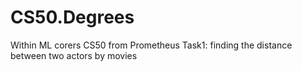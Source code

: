# CS50.Degrees
Within ML corers CS50 from Prometheus Task1: finding the distance between two actors by movies
